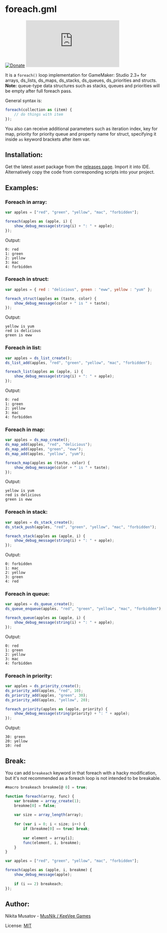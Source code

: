 # foreach.gml

[![Donate](https://img.shields.io/badge/donate-%E2%9D%A4-blue.svg)](https://musnik.itch.io/donate-me) [![License](https://img.shields.io/github/license/KeeVeeGames/foreach.gml)](#!)

It is a `foreach()` loop implementation for GameMaker: Studio 2.3+ for arrays, ds_lists, ds_maps, ds_stacks, ds_queues, ds_priorities and structs.   
**Note:** queue-type data structures such as stacks, queues and priorities will be empty after full foreach pass.

General syntax is:

```js
foreach(collection as (item) {
    // do things with item
});
```

You also can receive additional parameters such as iteration index, key for map, priority for priority queue and property name for struct, specifying it inside `as` keyword brackets after item var.

## Installation:
Get the latest asset package from the [releases page](../../releases). Import it into IDE.   
Alternatively copy the code from corresponding scripts into your project.

## Examples:

### Foreach in array:
```js
var apples = ["red", "green", "yellow", "mac", "forbidden"];

foreach(apples as (apple, i) {
    show_debug_message(string(i) + ": " + apple);
});
```

Output:
```
0: red
1: green
2: yellow
3: mac
4: forbidden
```

### Foreach in struct:
```js
var apples = { red : "delicious", green : "eww", yellow : "yum" };

foreach_struct(apples as (taste, color) {
    show_debug_message(color + " is " + taste);
});
```

Output:
```
yellow is yum
red is delicious
green is eww
```

### Foreach in list:
```js
var apples = ds_list_create();
ds_list_add(apples, "red", "green", "yellow", "mac", "forbidden");

foreach_list(apples as (apple, i) {
    show_debug_message(string(i) + ": " + apple);
});
```

Output:
```
0: red
1: green
2: yellow
3: mac
4: forbidden
```

### Foreach in map:
```js
var apples = ds_map_create();
ds_map_add(apples, "red", "delicious");
ds_map_add(apples, "green", "eww");
ds_map_add(apples, "yellow", "yum");

foreach_map(apples as (taste, color) {
    show_debug_message(color + " is " + taste);
});
```

Output:
```
yellow is yum
red is delicious
green is eww
```

### Foreach in stack:
```js
var apples = ds_stack_create();
ds_stack_push(apples, "red", "green", "yellow", "mac", "forbidden");

foreach_stack(apples as (apple, i) {
    show_debug_message(string(i) + ": " + apple);
});
```

Output:
```
0: forbidden
1: mac
2: yellow
3: green
4: red
```

### Foreach in queue:
```js
var apples = ds_queue_create();
ds_queue_enqueue(apples, "red", "green", "yellow", "mac", "forbidden");

foreach_queue(apples as (apple, i) {
    show_debug_message(string(i) + ": " + apple);
});
```

Output:
```
0: red
1: green
2: yellow
3: mac
4: forbidden
```

### Foreach in priority:
```js
var apples = ds_priority_create();
ds_priority_add(apples, "red", 10);
ds_priority_add(apples, "green", 30);
ds_priority_add(apples, "yellow", 20);

foreach_priority(apples as (apple, priority) {
    show_debug_message(string(priority) + ": " + apple);
});
```

Output:
```
30: green
20: yellow
10: red
```

## Break:

You can add `breakeach` keyword in that foreach with a hacky modification, but it's not recommended as a foreach loop is not intended to be breakable.

```js
#macro breakeach breakme[@ 0] = true;

function foreach(array, func) {
    var breakme = array_create(1);
    breakme[0] = false;
    
    var size = array_length(array);
    
    for (var i = 0; i < size; i++) {
        if (breakme[0] == true) break;
        
        var element = array[i];
        func(element, i, breakme);
    }
}

var apples = ["red", "green", "yellow", "mac", "forbidden"];

foreach(apples as (apple, i, breakme) {
    show_debug_message(apple);
    
    if (i == 2) breakeach;
});
```

## Author:
Nikita Musatov - [MusNik / KeeVee Games](https://twitter.com/keeveegames)

License: [MIT](https://en.wikipedia.org/wiki/MIT_License)
